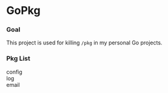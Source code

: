 # GoPkg

### Goal

This project is used for killing `/pkg` in my personal Go projects.

### Pkg List

config  
log  
email  

